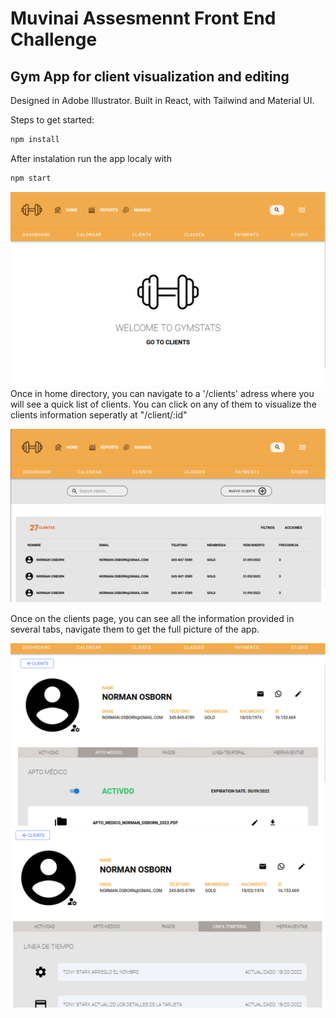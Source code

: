 # Muvinai Assesmennt Front End Challenge

## Gym App for client visualization and editing

Designed in Adobe Illustrator.
Built in React, with Tailwind and Material UI.

Steps to get started:

```bash
npm install
```

After instalation run the app localy with 

```bash
npm start
```
![screenshot 1](https://raw.githubusercontent.com/BrunoGN91/assesment_gym_app/main/public/Screenshots/1.png)
Once in home directory, you can navigate to a '/clients' adress where you will see a quick list of clients.
You can click on any of them to visualize the clients information seperatly at "/client/:id"

![screenshot 2](https://raw.githubusercontent.com/BrunoGN91/assesment_gym_app/main/public/Screenshots/2.png)

Once on the clients page, you can see all the information provided in several tabs, navigate them to get the full picture of the app.

![screenshot 3](https://raw.githubusercontent.com/BrunoGN91/assesment_gym_app/main/public/Screenshots/3.png)
![screenshot 4](https://raw.githubusercontent.com/BrunoGN91/assesment_gym_app/main/public/Screenshots/4.png)





